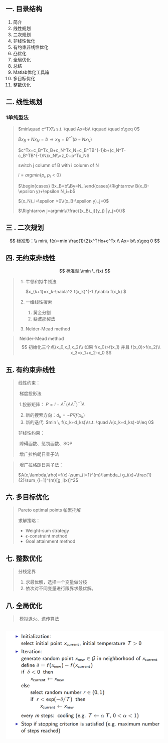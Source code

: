 ## 一. 目录结构

1. 简介
2. 线性规划
3. 二次规划
4. 非线性优化
5. 有约束非线性优化
6. 凸优化
7. 全局优化
8. 总结
9. Matlab优化工具箱
10. 多目标优化
11. 整数优化

## 二. 线性规划

### 1单纯型法

> $min\quad c^TX\\ s.t. \quad Ax=b\\ \qquad \quad x\geq 0$
>
> $Bx_B+Nx_N=b \Rightarrow x_B=B^{-1}(b-Nx_N)$
>
> $c^Tx=c_B^Tx_B+c_N^Tx_N=c_B^TB^{-1}b+(c_N^T-c_B^TB^{-1}N)x_N\\=z_0+p^Tx_N$
>
> switch j column of B with i column of N
>
> $i=argmin\{p_i,p_i<0\}$
>
> $\begin{cases} Bx_B=b\\By=N_i\end{cases}\Rightarrow B(x_B-\epsilon y)+\epsilon N_i=b$
>
> $(x_N)_i=\epsilon >0\\(x_B-\epsilon y)_j=0$
>
> $\Rightarrow j=argmin\{\frac{(x_B)_j}{y_j} |y_j>0\}$

## 三 . 二次规划

$$
标准形：\\ min\, f(x)=min \frac{1}{2}x^THx+c^Tx \\
Ax= b\\
x\geq 0
$$

## 四. 无约束非线性

$$
标准型:\\min \, f(x)
$$

> 1. 牛顿和拟牛顿法
>
>    $x_{k+1}=x_k-\nabla^2 f(x_k)^{-1 }\nabla f(x_k) $
>
> 2. 一维线性搜索
>
>    1. 黄金分割
>    2. 斐波那契法
>
> 3. Nelder-Mead method

> ​	Nelder-Mead method
> $$
> 初始化三个点(x_0,x_1,x_2)\\
>  如果 f(x_0)>f(x_1) 并且 f(x_0)>f(x_2)\\
>  x_3=x_1+x_2-x_0
> $$

## 五. 有约束非线性

> 线性约束：
>
> ​	梯度投影法	
>
> ​	1.投影矩阵： $P=I-A^T(AA^T)^{-1}A$
>
> 	2. 新的搜索方向：$d_k=-P\nabla f(x_k)$
>  	3. 新的迭代: $min \, f(x_k+d_ks)\\s.t. \quad A(x_k+d_ks)-b\leq 0$
>
> 非线性约束：
>
> ​	障碍函数、惩罚函数、SQP
>
> ​    增广拉格朗日乘子法

> ​	增广拉格朗日乘子法：
>
>  $A(x,\lambda,\rho)=f(x)-\sum_{i=1}^{m}\lambda_i g_i(x)+\frac{1}{2}\sum_{i=1}^{m}[g_i(x)]^2$

## 六. 多目标优化

> Pareto optimal points 帕累托解
>
> 求解策略：
>
> + Weight-sum strategy
> + $\epsilon$-constraint method
> + Goal attainment method

## 七. 整数优化

> 分枝定界
>
> 1. 求最优解，选择一个变量做分枝
> 2. 依次对不同变量进行限界求最优解。

## 八. 全局优化

> ​	模拟退火、遗传算法

​	![模拟退火](simulated-annealing.png)